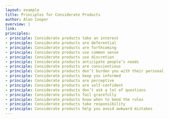 ```yaml
---
layout: example
title: Principles for Considerate Products
author: Alan Cooper
overview: |
link:
principles:
- principle: Considerate products take an interest
- principle: Considerate products are deferential
- principle: Considerate products are forthcoming
- principle: Considerate products use common sense
- principle: Considerate products use discretion
- principle: Considerate products anticipate people’s needs
- principle: Considerate products are conscientious
- principle: Considerate products don’t burden you with their personal problems
- principle: Considerate products keep you informed
- principle: Considerate products are perceptive
- principle: Considerate products are self-confident
- principle: Considerate products don’t ask a lot of questions
- principle: Considerate products fail gracefully
- principle: Considerate products know when to bend the rules
- principle: Considerate products take responsibility
- principle: Considerate products help you avoid awkward mistakes
---
```

